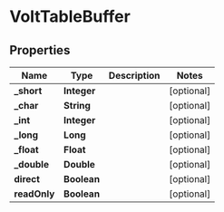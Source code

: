 # VoltTableBuffer

## Properties
Name | Type | Description | Notes
------------ | ------------- | ------------- | -------------
**_short** | **Integer** |  |  [optional]
**_char** | **String** |  |  [optional]
**_int** | **Integer** |  |  [optional]
**_long** | **Long** |  |  [optional]
**_float** | **Float** |  |  [optional]
**_double** | **Double** |  |  [optional]
**direct** | **Boolean** |  |  [optional]
**readOnly** | **Boolean** |  |  [optional]
